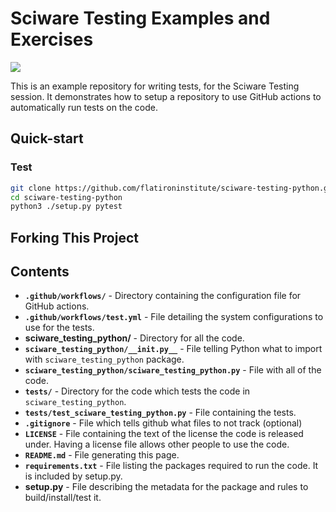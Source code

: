 # Sciware Testing Examples and Exercises

[![](https://github.com/flatironinstitute/sciware-testing-python/actions/workflows/test.yml/badge.svg)](https://github.com/flatironinstitute/sciware-testing-python/actions/workflows/test.yml/)

This is an example repository for writing tests, for the Sciware Testing session. 
It demonstrates how to setup a repository to use GitHub actions to automatically run tests
on the code.

## Quick-start

### Test

```bash
git clone https://github.com/flatironinstitute/sciware-testing-python.git
cd sciware-testing-python
python3 ./setup.py pytest
```

## Forking This Project

## Contents

* **`.github/workflows/`** - Directory containing the configuration file for GitHub actions.
* **`.github/workflows/test.yml`** - File detailing the system configurations to use for the tests.
* **sciware_testing_python/** - Directory for all the code.
* **`sciware_testing_python/__init.py__`** - File telling Python what to import with `sciware_testing_python` package.
* **`sciware_testing_python/sciware_testing_python.py`** - File with all of the code.
* **`tests/`** - Directory for the code which tests the code in `sciware_testing_python`.
* **`tests/test_sciware_testing_python.py`** - File containing the tests.
* **`.gitignore`** - File which tells github what files to not track (optional)
* **`LICENSE`** - File containing the text of the license the code is released under. Having a license file allows other people to use the code.
* **`README.md`** - File generating this page.
* **`requirements.txt`** - File listing the packages required to run the code. It is included by setup.py.
* **setup.py** - File describing the metadata for the package and rules to build/install/test it.
